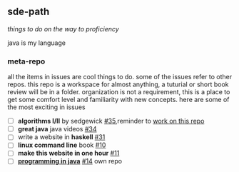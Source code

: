 ## sde-path
*things to do on the way to proficiency*

java is my language

### meta-repo
all the items in issues are cool things to do. some of the issues refer to other repos.  this repo is a workspace for almost anything, a tuturial or short book review will be in a folder. organization is not a requirement, this is a place to get some comfort level and familiarity with new concepts. here are some of the most exciting in issues

 - [ ] **algorithms I/II** by sedgewick [#35](https://github.com/mahiki/sde-path/issues/35),reminder to [work on this repo](https://github.com/mahiki/algs-sedgewick/issues)
 - [ ] **great java** java videos [#34](https://github.com/mahiki/sde-path/issues/34) 
 - [ ] write a website in **haskell** [#31](https://github.com/mahiki/sde-path/issues/31)
 - [ ] **linux command line** book [#10](https://github.com/mahiki/sde-path/issues/10)
 - [ ] **make this website in one hour** [#11](https://github.com/mahiki/sde-path/issues/11)
 - [ ] **[programming in java](https://github.com/mahiki/java-sedge)** [#14](https://github.com/mahiki/sde-path/issues/14) own repo
